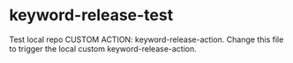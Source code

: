 # keyword-release-test

Test local repo CUSTOM ACTION: keyword-release-action.
Change this file to trigger the local custom keyword-release-action.